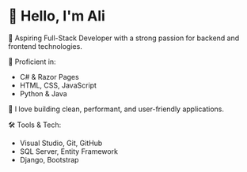 # 👋 Hello, I'm Ali

🎯 Aspiring Full-Stack Developer with a strong passion for backend and frontend technologies.

🧠 Proficient in:
- C# & Razor Pages
- HTML, CSS, JavaScript
- Python & Java

🚀 I love building clean, performant, and user-friendly applications.

🛠️ Tools & Tech:
- Visual Studio, Git, GitHub
- SQL Server, Entity Framework
- Django, Bootstrap

